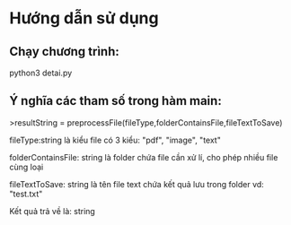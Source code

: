 # Hướng dẫn sử dụng
## Chạy chương trình:
<p>python3 detai.py</p>
<h2> Ý nghĩa các tham số trong hàm main:</h2>
<p>>resultString = preprocessFile(fileType,folderContainsFile,fileTextToSave)</p>
<p>fileType:string là kiểu file có 3 kiểu: "pdf", "image", "text"</p>
<p>folderContainsFile: string là folder chứa file cần xử lí, cho phép nhiều file cùng loại</p>
<p>fileTextToSave: string là tên file text chứa kết quả lưu trong folder vd: "test.txt"</p>
<p>Kết quả trả về là: string</p>
